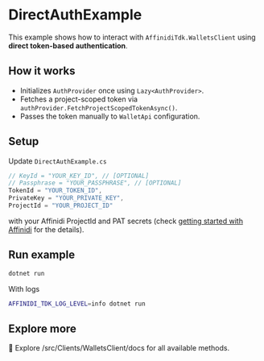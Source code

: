 # DirectAuthExample

This example shows how to interact with `AffinidiTdk.WalletsClient` using **direct token-based authentication**.

## How it works

- Initializes `AuthProvider` once using `Lazy<AuthProvider>`.
- Fetches a project-scoped token via `authProvider.FetchProjectScopedTokenAsync()`.
- Passes the token manually to `WalletApi` configuration.

## Setup

Update `DirectAuthExample.cs` 

```csharp
// KeyId = "YOUR_KEY_ID", // [OPTIONAL]
// Passphrase = "YOUR_PASSPHRASE", // [OPTIONAL] 
TokenId = "YOUR_TOKEN_ID",
PrivateKey = "YOUR_PRIVATE_KEY",
ProjectId = "YOUR_PROJECT_ID"
```

with your Affinidi ProjectId and PAT secrets (check [getting started with Affinidi](https://docs.affinidi.com/docs/get-started/create-project/) for the details).

## Run example

```bash
dotnet run
```

With logs

```bash
AFFINIDI_TDK_LOG_LEVEL=info dotnet run
```

## Explore more

👀 Explore /src/Clients/WalletsClient/docs for all available methods.
